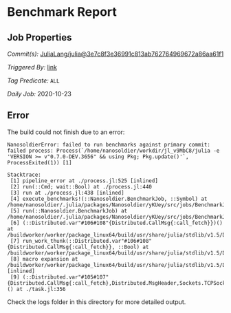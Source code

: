 # Benchmark Report

## Job Properties

*Commit(s):* [JuliaLang/julia@3e7c8f3e36991c813ab762764969672a86aa61f1](https://github.com/JuliaLang/julia/commit/3e7c8f3e36991c813ab762764969672a86aa61f1)

*Triggered By:* [link](https://github.com/JuliaLang/julia/commit/3e7c8f3e36991c813ab762764969672a86aa61f1#commitcomment-43501566)

*Tag Predicate:* `ALL`

*Daily Job:* 2020-10-23

## Error

The build could not finish due to an error:

```
NanosoldierError: failed to run benchmarks against primary commit: failed process: Process(`/home/nanosoldier/workdir/jl_v9MbC8/julia -e 'VERSION >= v"0.7.0-DEV.3656" && using Pkg; Pkg.update()'`, ProcessExited(1)) [1]

Stacktrace:
 [1] pipeline_error at ./process.jl:525 [inlined]
 [2] run(::Cmd; wait::Bool) at ./process.jl:440
 [3] run at ./process.jl:438 [inlined]
 [4] execute_benchmarks!(::Nanosoldier.BenchmarkJob, ::Symbol) at /home/nanosoldier/.julia/packages/Nanosoldier/yKUey/src/jobs/BenchmarkJob.jl:266
 [5] run(::Nanosoldier.BenchmarkJob) at /home/nanosoldier/.julia/packages/Nanosoldier/yKUey/src/jobs/BenchmarkJob.jl:195
 [6] (::Distributed.var"#106#108"{Distributed.CallMsg{:call_fetch}})() at /buildworker/worker/package_linux64/build/usr/share/julia/stdlib/v1.5/Distributed/src/process_messages.jl:294
 [7] run_work_thunk(::Distributed.var"#106#108"{Distributed.CallMsg{:call_fetch}}, ::Bool) at /buildworker/worker/package_linux64/build/usr/share/julia/stdlib/v1.5/Distributed/src/process_messages.jl:79
 [8] macro expansion at /buildworker/worker/package_linux64/build/usr/share/julia/stdlib/v1.5/Distributed/src/process_messages.jl:294 [inlined]
 [9] (::Distributed.var"#105#107"{Distributed.CallMsg{:call_fetch},Distributed.MsgHeader,Sockets.TCPSocket})() at ./task.jl:356
```

Check the logs folder in this directory for more detailed output.

